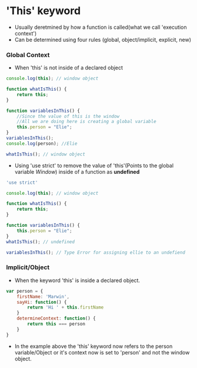 # 'This' keyword
- Usually deretmined by how a function is called(what we call 'execution context')
- Can be determined using four rules (global, object/implicit, explicit, new)

### Global Context
- When 'this' is not inside of a declared object
```javascript
console.log(this); // window object

function whatIsThis() {
	return this;
}

function variablesInThis() {
	//Since the value of this is the window
	//All we are doing here is creating a global variable
	this.person = "Elie";
}
variablesInThis();
console.log(person); //Elie

whatIsThis(); // window object
```
- Using 'use strict' to remove the value of 'this'(Points to the global variable *Window*) inside of a function as **undefined**
```javascript
'use strict'

console.log(this); // window object

function whatIsThis() {
	return this;
}

function variablesInThis() {
	this.person = "Elie";
}
whatIsThis(); // undefined

variablesInThis(); // Type Error for assigning ellie to an undefiend
```

### Implicit/Object
- When the keyword 'this' is inside a declared object.
```javascript
var person = {
	firstName: 'Marwin',
	sayHi: function() {
		return 'Hi ' + this.firstName
	}
	determineContext: function() {
		return this === person
	}
}
```
- In the example above the 'this' keyword now refers to the person variable/Object or it's context now is set to 'person' and not the window object.